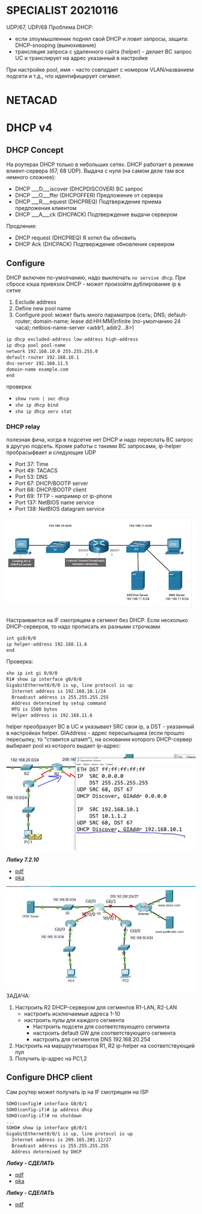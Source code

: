 # SPECIALIST 20210116 #
UDP/67, UDP/68
Проблема DHCP:
 - если злоумышленник поднял свой DHCP и ловит запросы, защита: DHCP-snooping (вынюхивание)
 - трансляция запроса с удаленного сайта (helper) - делает BC запрос UC и транслирует на адрес указанный в настройке

При настройке pool, имя - часто совпадает с номером VLAN/названием подсети и т.д., что идентифицирует сегмент.



# NETACAD #
# DHCP v4 #
## DHCP Concept ##
На роутерах DHCP только в небольших сетях. DHCP работает в режиме влиент-сервера (67, 68 UDP). Выдача с нуля (на самом деле там все немного сложнее):
- DHCP ___D___iscover (DHCPDISCOVER) BC запрос
- DHCP ___O___ffer (DHCPOFFER) Предложение от сервера
- DHCP ___R___equest  (DHCPREQ) Подтверждение приема предложения клиентом
- DHCP ___A___ck (DHCPACK) Подтверждение выдачи сервером

Продление:
- DHCP request  (DHCPREQ) Я хотел бы обновить
- DHCP Ack (DHCPACK) Подтверждение обновления сервером

## Configure ##
DHCP включен по-умолчанию, надо выключать ```no servive dhcp```. При сбросе кэша привязок DHCP - может произойти дублирование ip в сетке
1. Exclude address
2. Define new pool name
3. Configure pool: может быть много параматров (сеть; DNS; default-router; domain-name; lease dd:HH:MM|infinite (по-умолчанию 24 часа); netbios-name-server <addr1, addr2...8>)

```
ip dhcp excluded-address low-address high-address
ip dhcp pool pool-name
network 192.168.10.0 255.255.255.0
default-router 192.168.10.1
dns-server 192.168.11.5
domain-name example.com
end
```
проверка:
- ```show runn | sec dhcp```
- ```sho ip dhcp bind```
- ```sho ip dhcp serv stat```

### DHCP relay ###
полезная фича, когда в подсетке нет DHCP и надо переслать BC запрос в другую подсеть. Кроме работы с такими BC запросами, ip-helper пробрасыфвает и следующие UDP
- Port 37: Time
- Port 49: TACACS
- Port 53: DNS
- Port 67: DHCP/BOOTP server
- Port 68: DHCP/BOOTP client
- Port 69: TFTP - например от ip-phone
- Port 137: NetBIOS name service
- Port 138: NetBIOS datagram service

![](./pictures/01.jpg)

Настраивается на IF смотрящем в сегмент без DHCP. Если несколько DHCP-серверов, то надо прописать их разными строчками
```
int gi0/0/0
ip helper-address 192.168.11.6
end
```
Проверка:
```
sho ip int gi 0/0/0
R1# show ip interface g0/0/0
GigabitEthernet0/0/0 is up, line protocol is up
  Internet address is 192.168.10.1/24
  Broadcast address is 255.255.255.255
  Address determined by setup command
  MTU is 1500 bytes
  Helper address is 192.168.11.6
```
helper преобразует BC в UC и указывает SRC свои ip, а DST - указанный в настройках helper.
GIAddress - адрес пересыльщика (если прошло пересылку, то "ставится штамп"), на основании которого DHCP-сервер выбирает pool из которого выдает ip-адрес:

![](./pictures/04.jpg)


___Лабку 7.2.10___

- [pdf](labs/7.2.10-packet-tracer---configure-dhcpv4.pdf)
- [pka](labs/7.2.10-packet-tracer---configure-dhcpv4.pka)

![](./pictures/02.jpg)
ЗАДАЧА:
1. Настроить R2 DHCP-сервером для сегментов R1-LAN, R2-LAN
   - настроить исключаемые адреса 1-10
   - настроить пулы для каждого сегмента
      - Настроить подсети для соответствующего сегмента
      - настроить default GW для соответствующего сегмента
      - настроить для сегментов DNS 192.168.20.254
2. Настроить на маршрутизаторах R1, R2 ip-helper на соответствующий пул
3. Получить ip-адрес на PC1,2

## Configure DHCP client ##
Сам роутер может получать ip на IF смотрящем на ISP
```
SOHO(config)# interface G0/0/1
SOHO(config-if)# ip address dhcp
SOHO(config-if)# no shutdown
...
SOHO# show ip interface g0/0/1
GigabitEthernet0/0/1 is up, line protocol is up
  Internet address is 209.165.201.12/27
  Broadcast address is 255.255.255.255
  Address determined by DHCP
```

___Лабку - СДЕЛАТЬ___

- [pdf](labs/7.4.1-packet-tracer---implement-dhcpv4.pdf)
- [pka](labs/7.4.1-packet-tracer---implement-dhcpv4.pka)

___Лабку - СДЕЛАТЬ___

- [pdf](labs/7.4.2-lab---implement-dhcpv4.pdf)
